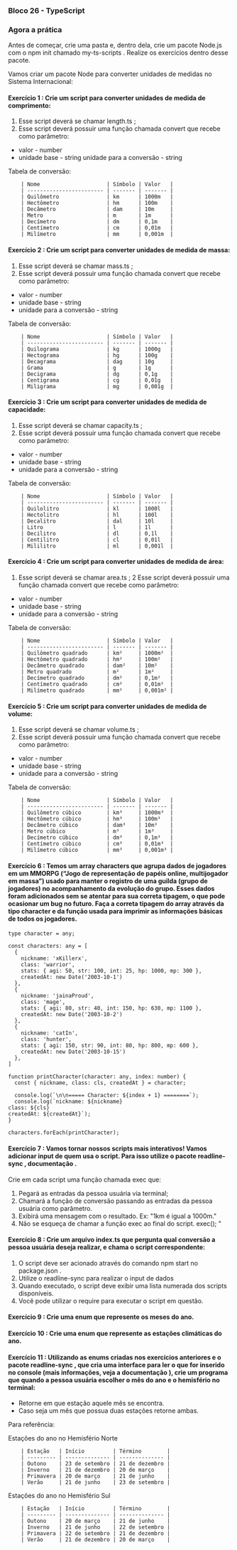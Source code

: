 ### Bloco 26 - TypeScript

### Agora a prática
Antes de começar, crie uma pasta e, dentro dela, crie um pacote Node.js com o npm init chamado my-ts-scripts . Realize os exercícios dentro desse pacote.

Vamos criar um pacote Node para converter unidades de medidas no Sistema Internacional:

#### Exercício 1 : Crie um script para converter unidades de medida de comprimento:

1. Esse script deverá se chamar length.ts ;
2. Esse script deverá possuir uma função chamada convert que recebe como parâmetro:
* valor - number
* unidade base - string unidade para a conversão - string

Tabela de conversão:
```
    | Nome                     | Símbolo | Valor   |
    | ------------------------ | ------- | ------- |
    | Quilômetro               | km      | 1000m   |
    | Hectômetro               | hm      | 100m    |
    | Decâmetro                | dam     | 10m     |
    | Metro                    | m       | 1m      |
    | Decímetro                | dm      | 0,1m    |
    | Centímetro               | cm      | 0,01m   |
    | Milímetro                | mm      | 0,001m  |
```

#### Exercício 2 : Crie um script para converter unidades de medida de massa:
1. Esse script deverá se chamar mass.ts ;
2. Esse script deverá possuir uma função chamada convert que recebe como parâmetro:
  * valor - number
  * unidade base - string
  * unidade para a conversão - string

Tabela de conversão:
```
    | Nome                     | Símbolo | Valor   |
    | ------------------------ | ------- | ------- |
    | Quilograma               | kg      | 1000g   |
    | Hectograma               | hg      | 100g    |
    | Decagrama                | dag     | 10g     |
    | Grama                    | g       | 1g      |
    | Decigrama                | dg      | 0,1g    |
    | Centigrama               | cg      | 0,01g   |
    | Miligrama                | mg      | 0,001g  |
```
#### Exercício 3 : Crie um script para converter unidades de medida de capacidade:
1. Esse script deverá se chamar capacity.ts ;
2. Esse script deverá possuir uma função chamada convert que recebe como parâmetro:
* valor - number
* unidade base - string
* unidade para a conversão - string

Tabela de conversão:
```
    | Nome                     | Símbolo | Valor   |
    | ------------------------ | ------- | ------- |
    | Quilolitro               | kl      | 1000l   |
    | Hectolitro               | hl      | 100l    |
    | Decalitro                | dal     | 10l     |
    | Litro                    | l       | 1l      |
    | Decilitro                | dl      | 0,1l    |
    | Centilitro               | cl      | 0,01l   |
    | Mililitro                | ml      | 0,001l  |
```
#### Exercício 4 : Crie um script para converter unidades de medida de área:
1. Esse script deverá se chamar area.ts ;
2 Esse script deverá possuir uma função chamada convert que recebe como parâmetro:
  * valor - number
  * unidade base - string
  * unidade para a conversão - string

Tabela de conversão:
```
    | Nome                     | Símbolo | Valor   |
    | ------------------------ | ------- | ------- |
    | Quilômetro quadrado      | km²     | 1000m²  |
    | Hectômetro quadrado      | hm²     | 100m²   |
    | Decâmetro quadrado       | dam²    | 10m²    |
    | Metro quadrado           | m²      | 1m²     |
    | Decímetro quadrado       | dm²     | 0,1m²   |
    | Centímetro quadrado      | cm²     | 0,01m²  |
    | Milímetro quadrado       | mm²     | 0,001m² |
```
#### Exercício 5 : Crie um script para converter unidades de medida de volume:
1. Esse script deverá se chamar volume.ts ;
2. Esse script deverá possuir uma função chamada convert que recebe como parâmetro:
  * valor - number
  * unidade base - string
  * unidade para a conversão - string

Tabela de conversão:
```
    | Nome                     | Símbolo | Valor   |
    | ------------------------ | ------- | ------- |
    | Quilômetro cúbico        | km³     | 1000m³  |
    | Hectômetro cúbico        | hm³     | 100m³   |
    | Decâmetro cúbico         | dam³    | 10m³    |
    | Metro cúbico             | m³      | 1m³     |
    | Decímetro cúbico         | dm³     | 0,1m³   |
    | Centímetro cúbico        | cm³     | 0,01m³  |
    | Milímetro cúbico         | mm³     | 0,001m³ |
```
#### Exercício 6 : Temos um array characters que agrupa dados de jogadores em um MMORPG (“Jogo de representação de papéis online, multijogador em massa”) usado para manter o registro de uma guilda (grupo de jogadores) no acompanhamento da evolução do grupo. Esses dados foram adicionados sem se atentar para sua correta tipagem, o que pode ocasionar um bug no futuro. Faça a correta tipagem do array através da tipo character e da função usada para imprimir as informações básicas de todos os jogadores.

```
type character = any;

const characters: any = [
  {
    nickname: 'xKillerx',
    class: 'warrior',
    stats: { agi: 50, str: 100, int: 25, hp: 1000, mp: 300 },
    createdAt: new Date('2003-10-1')
  },
  {
    nickname: 'jainaProud',
    class: 'mage',
    stats: { agi: 80, str: 40, int: 150, hp: 630, mp: 1100 },
    createdAt: new Date('2003-10-2')
  },
  {
    nickname: 'catIn',
    class: 'hunter',
    stats: { agi: 150, str: 90, int: 80, hp: 800, mp: 600 },
    createdAt: new Date('2003-10-15')
  },
]

function printCharacter(character: any, index: number) {
  const { nickname, class: cls, createdAt } = character;

  console.log(`\n\n===== Character: ${index + 1} ========`);
  console.log(`nickname: ${nickname}
class: ${cls}
createdAt: ${createdAt}`);
}

characters.forEach(printCharacter);

```
#### Exercício 7 : Vamos tornar nossos scripts mais interativos! Vamos adicionar input de quem usa o script. Para isso utilize o pacote readline-sync , documentação .
Crie em cada script uma função chamada exec que:
1. Pegará as entradas da pessoa usuária via terminal;
2. Chamará a função de conversão passando as entradas da pessoa usuária como parâmetro.
3. Exibirá uma mensagem com o resultado. Ex: "1km é igual a 1000m."
4. Não se esqueça de chamar a função exec ao final do script. exec(); "

#### Exercício 8 : Crie um arquivo index.ts que pergunta qual conversão a pessoa usuária deseja realizar, e chama o script correspondente:
1. O script deve ser acionado através do comando npm start no package.json .
2. Utilize o readline-sync para realizar o input de dados
3. Quando executado, o script deve exibir uma lista numerada dos scripts disponíveis.
4. Você pode utilizar o require para executar o script em questão.
#### Exercício 9 : Crie uma enum que represente os meses do ano.
#### Exercício 10 : Crie uma enum que represente as estações climáticas do ano.
#### Exercício 11 : Utilizando as enums criadas nos exercícios anteriores e o pacote readline-sync , que cria uma interface para ler o que for inserido no console (mais informações, veja a documentação ), crie um programa que quando a pessoa usuária escolher o mês do ano e o hemisfério no terminal:
* Retorne em que estação aquele mês se encontra.
* Caso seja um mês que possua duas estações retorne ambas.

Para referência:

Estações do ano no Hemisfério Norte
```
    | Estação   | Início         | Término        |
    | --------- | -------------- | -------------- |
    | Outono    | 23 de setembro | 21 de dezembro |
    | Inverno   | 21 de dezembro | 20 de março    |
    | Primavera | 20 de março    | 21 de junho    |
    | Verão     | 21 de junho    | 23 de setembro |
```
Estações do ano no Hemisfério Sul
```
    | Estação   | Início         | Término        |
    | --------- | -------------- | -------------- |
    | Outono    | 20 de março    | 21 de junho    |
    | Inverno   | 21 de junho    | 22 de setembro |
    | Primavera | 22 de setembro | 21 de dezembro |
    | Verão     | 21 de dezembro | 20 de março    |
```